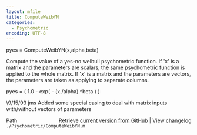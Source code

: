 ```yaml
---
layout: mfile
title: ComputeWeibYN
categories:
  - Psychometric
encoding: UTF-8
---
```


pyes = ComputeWeibYN(x,alpha,beta)

Compute the value of a yes-no weibull psychometric function.
If 'x' is a matrix and the parameters are scalars, the same
psychometric function is applied to the whole matrix.
If 'x' is a matrix and the parameters are vectors, the
parameters are taken as applying to separate columns.

   pyes = ( 1.0 - exp( - (x./alpha).^beta ) )

\9/15/93  jms  Added some special casing to deal with matrix inputs
              with/without vectors of parameters


<div class="code_header" style="text-align:right;">
  <span style="float:left;">Path&nbsp;&nbsp;</span> <span class="counter">Retrieve <a href=
  "https://raw.github.com/Psychtoolbox-3/Psychtoolbox-3/beta/./Psychometric/ComputeWeibYN.m">current version from GitHub</a> | View <a href=
  "https://github.com/Psychtoolbox-3/Psychtoolbox-3/commits/beta/./Psychometric/ComputeWeibYN.m">changelog</a></span>
</div>
<div class="code">
  <code>./Psychometric/ComputeWeibYN.m</code>
</div>
